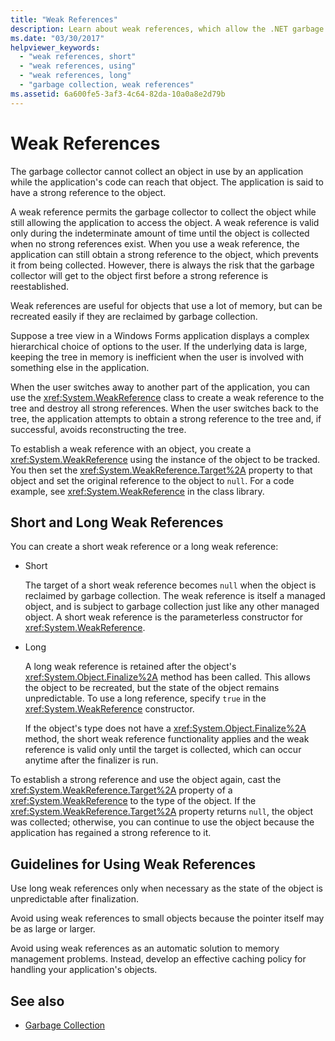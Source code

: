 ```yaml
---
title: "Weak References"
description: Learn about weak references, which allow the .NET garbage collector to collect an object while still allowing the application to access the object.
ms.date: "03/30/2017"
helpviewer_keywords: 
  - "weak references, short"
  - "weak references, using"
  - "weak references, long"
  - "garbage collection, weak references"
ms.assetid: 6a600fe5-3af3-4c64-82da-10a0a8e2d79b
---
```

# Weak References
The garbage collector cannot collect an object in use by an application while the application's code can reach that object. The application is said to have a strong reference to the object.  
  
 A weak reference permits the garbage collector to collect the object while still allowing the application to access the object. A weak reference is valid only during the indeterminate amount of time until the object is collected when no strong references exist. When you use a weak reference, the application can still obtain a strong reference to the object, which prevents it from being collected. However, there is always the risk that the garbage collector will get to the object first before a strong reference is reestablished.  
  
 Weak references are useful for objects that use a lot of memory, but can be recreated easily if they are reclaimed by garbage collection.  
  
 Suppose a tree view in a Windows Forms application displays a complex hierarchical choice of options to the user. If the underlying data is large, keeping the tree in memory is inefficient when the user is involved with something else in the application.  
  
 When the user switches away to another part of the application, you can use the <xref:System.WeakReference> class to create a weak reference to the tree and destroy all strong references. When the user switches back to the tree, the application attempts to obtain a strong reference to the tree and, if successful, avoids reconstructing the tree.  
  
 To establish a weak reference with an object, you create a <xref:System.WeakReference> using the instance of the object to be tracked. You then set the <xref:System.WeakReference.Target%2A> property to that object and set the original reference to the object to `null`. For a code example, see <xref:System.WeakReference> in the class library.  
  
## Short and Long Weak References  
 You can create a short weak reference or a long weak reference:  
  
- Short  
  
     The target of a short weak reference becomes `null` when the object is reclaimed by garbage collection. The weak reference is itself a managed object, and is subject to garbage collection just like any other managed object.  A short weak reference is the parameterless constructor for <xref:System.WeakReference>.  
  
- Long  
  
     A long weak reference is retained after the object's <xref:System.Object.Finalize%2A> method has been called. This allows the object to be recreated, but the state of the object remains unpredictable. To use a long reference, specify `true` in the <xref:System.WeakReference> constructor.  
  
     If the object's type does not have a <xref:System.Object.Finalize%2A> method, the short weak reference functionality applies and the weak reference is valid only until the target is collected, which can occur anytime after the finalizer is run.  
  
 To establish a strong reference and use the object again, cast the <xref:System.WeakReference.Target%2A> property of a <xref:System.WeakReference> to the type of the object. If the <xref:System.WeakReference.Target%2A> property returns `null`, the object was collected; otherwise, you can continue to use the object because the application has regained a strong reference to it.  
  
## Guidelines for Using Weak References  
 Use long weak references only when necessary as the state of the object is unpredictable after finalization.  
  
 Avoid using weak references to small objects because the pointer itself may be as large or larger.  
  
 Avoid using weak references as an automatic solution to memory management problems. Instead, develop an effective caching policy for handling your application's objects.  
  
## See also

- [Garbage Collection](index.md)
